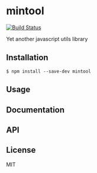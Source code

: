 # mintool

[![Build Status](https://secure.travis-ci.org/stephanebachelier/mintool.png?branch=master)](http://travis-ci.org/stephanebachelier/mintool)

Yet another javascript utils library

## Installation

```
$ npm install --save-dev mintool
```

## Usage

## Documentation

## API

## License

MIT
